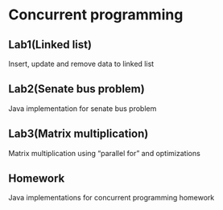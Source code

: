 # Concurrent programming
## Lab1(Linked list)
Insert, update and remove data to linked list
## Lab2(Senate bus problem)
Java implementation for senate bus problem
## Lab3(Matrix multiplication)
Matrix multiplication using “parallel for” and optimizations
## Homework
Java implementations for concurrent programming homework